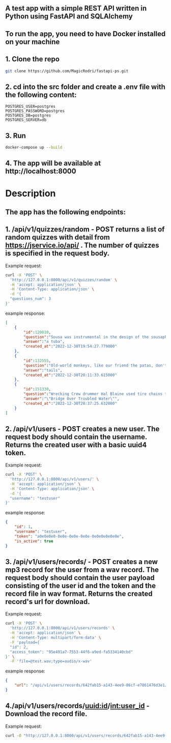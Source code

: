## A test app with a simple REST API written in Python using FastAPI and SQLAlchemy
## To run the app, you need to have Docker installed on your machine
## 1. Clone the repo
```bash
git clone https://github.com/MagicRodri/fastapi-ps.git
```
## 2. cd into the src folder and create a .env file with the following content:
```
POSTGRES_USER=postgres
POSTGRES_PASSWORD=postgres
POSTGRES_DB=postgres
POSTGRES_SERVER=db
```
## 3. Run
```bash 
docker-compose up --build
```
## 4. The app will be available at http://localhost:8000

# Description
## The app has the following endpoints:
## 1. /api/v1/quizzes/random - POST returns a list of random quizzes with detail from https://jservice.io/api/ . The number of quizzes is specified in the request body.
Example request:
```bash
curl -X 'POST' \
  'http://127.0.0.1:8000/api/v1/quizzes/random' \
  -H 'accept: application/json' \
  -H 'Content-Type: application/json' \
  -d '{
  "questions_num": 3
}'
```
example response:
```json
[
    {
        "id":120010,
        "question":"Sousa was instrumental in the design of the sousaphone, a bass one of these with an upright bell",
        "answer":"a tuba",
        "created_at":"2022-12-30T19:54:27.779000"
    },
    {
        "id":132555,
        "question":"Old-world monkeys, like our friend the patas, don't have prehensile these, many new-world monkeys do",
        "answer":"tails",
        "created_at":"2022-12-30T20:11:33.615000"
    },
    {
        "id":151330,
        "question":"Wrecking Crew drummer Hal Blaine used tire chains to lay down the crashing sounds on this Simon & Garfunkel No. 1",
        "answer":"\"Bridge Over Troubled Water\"",
        "created_at":"2022-12-30T20:37:25.632000"
    }
]
```

## 2. /api/v1/users - POST creates a new user. The request body should contain the username. Returns the created user with a basic uuid4 token.
Example request:
```bash
curl -X 'POST' \
  'http://127.0.0.1:8000/api/v1/users/' \
  -H 'accept: application/json' \
  -H 'Content-Type: application/json' \
  -d '{
  "username": "testuser"
}'
```
example response:
```json
{
    "id": 1,
    "username": "testuser",
    "token": "a0e0e0e0-0e0e-0e0e-0e0e-0e0e0e0e0e0e",
    "is_active": true
}
```

## 3. /api/v1/users/records/ - POST creates a new mp3 record for the user from a wav record. The request body should contain the user payload consisting of the user id and the token and the record file in wav format. Returns the created record's url for download.
Example request:
```bash
curl -X 'POST' \
  'http://127.0.0.1:8000/api/v1/users/records' \
  -H 'accept: application/json' \
  -H 'Content-Type: multipart/form-data' \
  -F 'payload={
  "id": 2,
  "access_token": "95e491a7-7553-44f6-a9ed-fa5334140cbd"
}' \
  -F 'file=@test.wav;type=audio/x-wav'
```
example response:
```json
{
    "url": "/api/v1/users/records/642fab15-a143-4ee9-86cf-e7861476d3e1/2"
}
```

## 4./api/v1/users/records/<uuid:id>/<int:user_id> - Download the record file.
Example request:
```bash
curl -O "http://127.0.0.1:8000/api/v1/users/records/642fab15-a143-4ee9-86cf-e7861476d3e1/2"
```